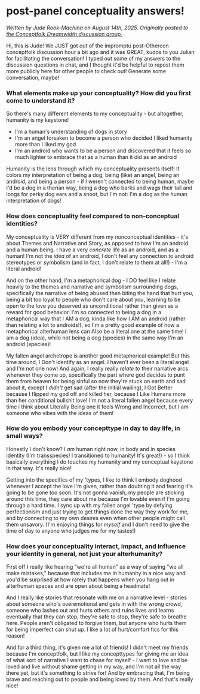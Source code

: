 # post-panel conceptuality answers!

<p><i>Written by Jude Rook-Machina on August 14th, 2025. Originally posted to <a href="https://conceptuality.dreamwidth.org/1206.html">the Conceptfolk Dreamwidth discussion group.</a></i></p>

<p>Hi, this is Jude! We JUST got out of the impromptu post-Othercon conceptfolk discussion hour a bit ago and it was GREAT, kudos to you Julian for facilitating the conversation! I typed out some of my answers to the discussion questions in chat, and I thought it'd be helpful to repost them more publicly here for other people to check out! Generate some conversation, maybe!</p>

### What elements make up your conceptuality? How did you first come to understand it?

<p>So there's many different elements to my conceptuality - but altogether, humanity is my keystone!</p>

 <ul>
  <li>I'm a human's understanding of dogs in story</li>
  <li>I'm an angel forsaken to become a person who decided I liked humanity more than I liked my god</li>
  <li>I'm an android who wants to be a person and discovered that it feels so much lighter to embrace that as a human than it did as an android</li>
</ul>

<p>Humanity is the lens through which my conceptuality presents itself! It colors my interpretation of being a dog, being (like) an angel, being an android, and being a person - if I weren't connected to being human, maybe I'd be a dog in a therian way, being a dog who barks and wags their tail and longs for perky dog ears and a snoot, but I'm not: I'm a dog as the human interpretation of dogs!</p>

### How does conceptuality feel compared to non-conceptual identities?

<p>My conceptuality is VERY different from my nonconceptual identities - it's about Themes and Narrative and Story, as opposed to how I'm an android and a human being. I have a very <em>concrete</em> life as an android, and as a human! I'm not the <em>idea</em> of an android, I don't feel any connection to android stereotypes or symbolism (and in fact, I don't relate to them at all!) - I'm a literal android!</p>

<p>And on the other hand, I'm a metaphorical dog - I DO feel like I relate heavily to the themes and narrative and symbolism surrounding dogs, specifically the narrative of being abused then biting the hand that hurt you, being a bit too loyal to people who don't care about you, learning to be open to the love you deserved as unconditional rather than given as a reward for good behavior. I'm so connected to being a dog in a metaphorical way that I AM a dog, kinda like how I AM an android (rather than relating a lot to androids!), so I'm a pretty good example of how a metaphorical alterhuman lens can Also be a literal one at the same time! I am a dog (idea), while not being a dog (species) in the same way I'm an android (species)!</p>

<p>My fallen angel archetrope is another good metaphorical example! But this time around, I Don't identify as an angel. I haven't ever been a literal angel and I'm not one now! And again, I really really <em>relate to</em> their narrative arcs whenever they come up, specifically the part where god decides to punt them from heaven for being sinful so now they're stuck on earth and sad about it, except I <em>didn't</em> get sad (after the initial wailing), I Got Better because I flipped my god off and killed her, because I Like Humans more than her conditional bullshit love! I'm not a literal fallen angel because every time i think about Literally Being one it feels Wrong and Incorrect, but I am someone who vibes with the ideas of them!</p>


### How do you embody your concepttype in day to day life, in small ways?

<p>Honestly I don't know? I <em>am</em> human right now, in body and in species identity (I'm transspecies! I transitioned to humanity! It's great!) - so I think basically everything I do touches my humanity and my conceptual keystone in that way. It's really nice!</p>

<p>Getting into the specifics of my 'types, I like to think I embody doghood whenever I accept the love I'm given, rather than doubting it and fearing it's going to be gone too soon. It's not gonna vanish, my people are sticking around this time, they care about me because I'm lovable even if I'm going through a hard time. I sync up with my fallen angel 'type by defying perfectionism and just trying to get things done the way they work for me, and by connecting to my own desires even when other people might call them unsavory. (I'm enjoying things for <em>myself</em> and I don't need to give the time of day to anyone who judges me for my tastes!)</p>

### How does your conceptuality interact, impact, and influence your identity in general, not just your alterhumanity?

<p>First off I really like hearing "we're all human" as a way of saying "we all make mistakes," because that includes me in humanity in a nice way and you'd be surprised at how rarely that happens when you hang out in alterhuman spaces and are open about being a headmate!</p>

<p>And I really like stories that resonate with me on a narrative level - stories about someone who's overemotional and gets in with the wrong crowd, someone who lashes out and hurts others and ruins lives and learns eventually that they can stop, they're safe to stop, they're safe to breathe here. People aren't obligated to forgive them, but anyone who hurts them for being imperfect can shut up. I like a lot of hurt/comfort fics for this reason!</p>

<p>And for a third thing, it's given me a lot of friends! I didn't meet my friends because I'm conceptfolk, but I like my concepttypes for giving me an idea of what sort of narrative I want to chase for myself - I want to love and be loved and live without shame getting in my way, and I'm not all the way there yet, but it's something to strive for! And by embracing that, I'm being brave and reaching out to people and being loved by them. And that's really nice!</p>
